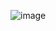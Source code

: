 ![image](https://user-images.githubusercontent.com/94583979/192402613-526b6b92-04a2-45f8-8ef5-2f90314d9473.png)
